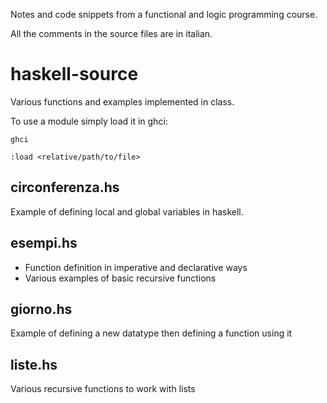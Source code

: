 Notes and code snippets from a functional and logic programming course.

All the comments in the source files are in italian.

# haskell-source

Various functions and examples implemented in class.

To use a module simply load it in ghci:

`ghci`

`:load <relative/path/to/file>`

## circonferenza.hs

Example of defining local and global variables in haskell.

## esempi.hs

- Function definition in imperative and declarative ways
- Various examples of basic recursive functions

## giorno.hs

Example of defining a new datatype then defining a function using it

## liste.hs

Various recursive functions to work with lists
